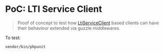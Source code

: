 # PoC: LTI Service Client

> Proof of concept to test how [LtiServiceClient](https://github.com/oat-sa/lib-lti1p3-core/blob/master/src/Service/Client/LtiServiceClient.php) based clients can have their behaviour extended via guzzle middlewares.

To test:

```shell
vendor/bin/phpunit
```